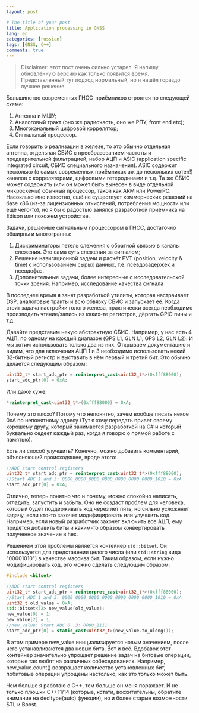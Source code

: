 ```yaml
---
layout: post

# The title of your post
title: Application processing in GNSS
lang: en
categories: [russian]
tags: [GNSS, C++]
comments: true
---
```


> Disclaimer: этот пост очень сильно устарел. Я напишу обновлённую версию как только появится время. Представленный тут подход нормальный, но я нашёл гораздо лучшее решение.

Большинство современных ГНСС-приёмников строятся по следующей схеме:

1. Антенна и МШУ;
2. Аналоговый тракт (оно же радиочасть, оно же РПУ, front end etc);
3. Многоканальный цифровой коррелятор;
4. Сигнальный процессор.

Если говорить о реализации в железе, то это обычно отдельная антенна, отдельная СБИС с преобразованием частоты и предварительной фильтрацией, набор АЦП и ASIC (application specific integrated circuit, СБИС специального назначения). ASIC содержит несколько (в самых современных приёмниках аж до нескольких сотен!) каналов с корреляторами, цифровыми гетеродинами и т.д. Та же СБИС может содержать (или он может быть вынесен в виде отдельной микросхемы) обычный процессор, такой как ARM или PowerPC. Насоклько мне известно, ещё не существует коммерческих решений на базе х86 (из-за лицензионных отчислений, потребления мощности или ещё чего-то), но я бы с радостью занялся разработкой приёмника на Edison или похожем устройстве.

Задачи, решаемые сигнальным процессором в ГНСС, достаточно обширны и многогранны:

1. Дискриминаторы петель слежения с обратной связью в каналы слежения. Это сама суть слежения за сигналом;
2. Решение навигационной задачи и расчёт PVT (position, velocity & time) с использованием сырых данных, т.е. псевдозадержек и псевдофаз.
3. Дополнительные задачи, более интересные с исследовательской точки зрения. Например, исследование качества сигнала

В последнее время я занят разработкой утилиты, которая настраивает DSP, аналоговые тракты и всю обвязку СБИС и запускает её. Когда стоит задача настройки голого железа, практически всегда необходимо производить чтение/запись из каких-те регистров, дёргать GPIO пины и т.д.

Давайте представим некую абстрактную СБИС. Например, у нас есть 4 АЦП, по одному на каждый диапазон (GPS L1, GLN L1, GPS L2, GLN L2). И мы хотим использовать только два из них. Открываем документацию и видим, что для включения АЦП 1 и 3 необходимо использовать некий 32-битный регистр и выставить в нём первый и третий бит. Это обычно делается следующим образом:

```cpp
uint32_t* start_adc_ptr = reinterpret_cast<uint32_t*>(0xfff88000);  
start_adc_ptr[0] = 0xA;  
```

Или даже хуже:

```cpp
*reinterpret_cast<uint32_t*>(0xfff88000) = 0xA;  
```

Почему это плохо? Потому что непонятно, зачем вообще писать некое 0xA по непонятному адресу (Тут я хочу передать привет своему хорошему другу, который занимается разработкой на C# и который буквально седеет каждый раз, когда я говорю о прямой работе с памятью).

Есть ли способ улучшить? Конечно, можно добавить комментарий, объясняющий происходящее, вроде этого:

```cpp
//ADC start control registers  
uint32_t* start_adc_ptr = reinterpret_cast<uint32_t*>(0xfff88000);   
//Start ADC 1 and 3: 0000_0000_0000_0000_0000_0000_0000_1010 = 0xA  
start_adc_ptr[0] = 0xA;   
```

Отлично, теперь понятно что и почему, можно спокойно написать, отладить, запустить и забыть. Оно не создаст проблем для человека, который будет поддерживать код через лет пять, но сильно усложняет задачу, если кто-то захочет модифицировать или улучшить код. Например, если новый разработчик захочет включить все АЦП, ему придётся добавить биты и каким-то образом конвертировать полученное значение в hex.

Решением этой проблемы является контейнер ```std::bitset```. Он используется для представения целого числа  (или ```std::string``` вида "00001010") в качестве массива бит. Таким образом, если нужно модифицировать код, это можно сделать следующим образом:


```cpp
#include <bitset>  

//ADC start control registers   
uint32_t* start_adc_ptr = reinterpret_cast<uint32_t*>(0xfff88000);    
//Start ADC 1 and 3: 0000_0000_0000_0000_0000_0000_0000_1010 = 0xA  
uint32_t old_value = 0xA;  
std::bitset<32> new_value(old_value);  
new_value[0] = 1;  
new_value[2] = 1;  
//new_value: Start ADC 0..3: 0000_1111  
start_adc_ptr[0] = static_cast<uint32_t>(new_value.to_ulong());   
```

В этом примере new_value инициализируется новым значением, после чего устанавливаются два новых бита. Вот и всё. Вдобавок этот контейнер значительно упрощает решение задач на битовые операции, которые так любят на различных собеседованиях. Например, new_value.count() возвращает количество установленных бит, побитовые операции упрощены настолько, как это только может быть.

Чем больше я работаю с C++, тем больше он меня поражает. И не только плюшки C++11/14 (которые, кстати, восхитительны, обратите внимание на decltype(auto) функции), но и более старые возможности STL и Boost.
